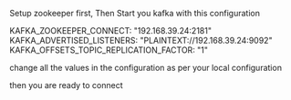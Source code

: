 Setup zookeeper first,
Then Start you kafka with this configuration

KAFKA_ZOOKEEPER_CONNECT: "192.168.39.24:2181"
KAFKA_ADVERTISED_LISTENERS: "PLAINTEXT://192.168.39.24:9092"
KAFKA_OFFSETS_TOPIC_REPLICATION_FACTOR: "1"

change all the values in the configuration as per your local configuration

then you are ready to connect
